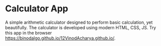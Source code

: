 # Calculator App
A simple arithmetic calculator designed to perform basic calculation, yet beautifully. The calculator is developed using modern HTML, CSS, JS. Try this app in the 
browser https://binodalgo.github.io/12VinodAcharya.github.io/.  
